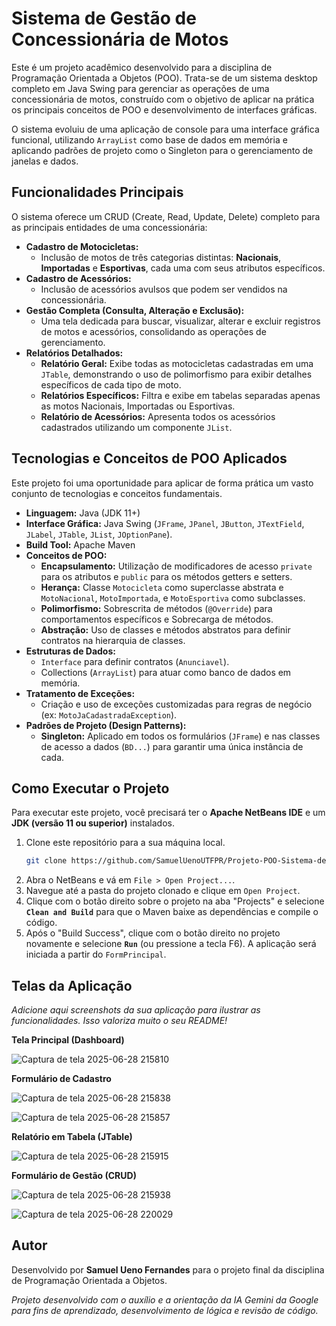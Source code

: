 # Sistema de Gestão de Concessionária de Motos

Este é um projeto acadêmico desenvolvido para a disciplina de Programação Orientada a Objetos (POO). Trata-se de um sistema desktop completo em Java Swing para gerenciar as operações de uma concessionária de motos, construído com o objetivo de aplicar na prática os principais conceitos de POO e desenvolvimento de interfaces gráficas.

O sistema evoluiu de uma aplicação de console para uma interface gráfica funcional, utilizando `ArrayList` como base de dados em memória e aplicando padrões de projeto como o Singleton para o gerenciamento de janelas e dados.

## Funcionalidades Principais

O sistema oferece um CRUD (Create, Read, Update, Delete) completo para as principais entidades de uma concessionária:

- **Cadastro de Motocicletas:**
  - Inclusão de motos de três categorias distintas: **Nacionais**, **Importadas** e **Esportivas**, cada uma com seus atributos específicos.
- **Cadastro de Acessórios:**
  - Inclusão de acessórios avulsos que podem ser vendidos na concessionária.
- **Gestão Completa (Consulta, Alteração e Exclusão):**
  - Uma tela dedicada para buscar, visualizar, alterar e excluir registros de motos e acessórios, consolidando as operações de gerenciamento.
- **Relatórios Detalhados:**
  - **Relatório Geral:** Exibe todas as motocicletas cadastradas em uma `JTable`, demonstrando o uso de polimorfismo para exibir detalhes específicos de cada tipo de moto.
  - **Relatórios Específicos:** Filtra e exibe em tabelas separadas apenas as motos Nacionais, Importadas ou Esportivas.
  - **Relatório de Acessórios:** Apresenta todos os acessórios cadastrados utilizando um componente `JList`.

## Tecnologias e Conceitos de POO Aplicados

Este projeto foi uma oportunidade para aplicar de forma prática um vasto conjunto de tecnologias e conceitos fundamentais.

- **Linguagem:** Java (JDK 11+)
- **Interface Gráfica:** Java Swing (`JFrame`, `JPanel`, `JButton`, `JTextField`, `JLabel`, `JTable`, `JList`, `JOptionPane`).
- **Build Tool:** Apache Maven
- **Conceitos de POO:**
  - **Encapsulamento:** Utilização de modificadores de acesso `private` para os atributos e `public` para os métodos getters e setters.
  - **Herança:** Classe `Motocicleta` como superclasse abstrata e `MotoNacional`, `MotoImportada`, e `MotoEsportiva` como subclasses.
  - **Polimorfismo:** Sobrescrita de métodos (`@Override`) para comportamentos específicos e Sobrecarga de métodos.
  - **Abstração:** Uso de classes e métodos abstratos para definir contratos na hierarquia de classes.
- **Estruturas de Dados:**
  - `Interface` para definir contratos (`Anunciavel`).
  - Collections (`ArrayList`) para atuar como banco de dados em memória.
- **Tratamento de Exceções:**
  - Criação e uso de exceções customizadas para regras de negócio (ex: `MotoJaCadastradaException`).
- **Padrões de Projeto (Design Patterns):**
  - **Singleton:** Aplicado em todos os formulários (`JFrame`) e nas classes de acesso a dados (`BD...`) para garantir uma única instância de cada.

## Como Executar o Projeto

Para executar este projeto, você precisará ter o **Apache NetBeans IDE** e um **JDK (versão 11 ou superior)** instalados.

1.  Clone este repositório para a sua máquina local.
    ```bash
    git clone https://github.com/SamuelUenoUTFPR/Projeto-POO-Sistema-de-Concessionaria-de-Motos/tree/main
    ```
2.  Abra o NetBeans e vá em `File > Open Project...`.
3.  Navegue até a pasta do projeto clonado e clique em `Open Project`.
4.  Clique com o botão direito sobre o projeto na aba "Projects" e selecione **`Clean and Build`** para que o Maven baixe as dependências e compile o código.
5.  Após o "Build Success", clique com o botão direito no projeto novamente e selecione **`Run`** (ou pressione a tecla F6). A aplicação será iniciada a partir do `FormPrincipal`.

## Telas da Aplicação

*Adicione aqui screenshots da sua aplicação para ilustrar as funcionalidades. Isso valoriza muito o seu README!*

**Tela Principal (Dashboard)**

![Captura de tela 2025-06-28 215810](https://github.com/user-attachments/assets/9b627877-4abc-4959-a404-db308db065e6)

**Formulário de Cadastro**

![Captura de tela 2025-06-28 215838](https://github.com/user-attachments/assets/9a9e875f-f48b-4d0c-8a12-dc61c19b1b28)

![Captura de tela 2025-06-28 215857](https://github.com/user-attachments/assets/23e7e00e-821f-4e55-9be1-5849d9e8a187)


**Relatório em Tabela (JTable)**

![Captura de tela 2025-06-28 215915](https://github.com/user-attachments/assets/4cc74823-11aa-4185-a33c-a2045f6897bd)


**Formulário de Gestão (CRUD)**

![Captura de tela 2025-06-28 215938](https://github.com/user-attachments/assets/92cdf1d5-6cd0-45c0-9b43-d0953755ad77)

![Captura de tela 2025-06-28 220029](https://github.com/user-attachments/assets/af811848-ead4-4759-88de-878386a721c6)


## Autor

Desenvolvido por **Samuel Ueno Fernandes** para o projeto final da disciplina de Programação Orientada a Objetos.

*Projeto desenvolvido com o auxílio e a orientação da IA Gemini da Google para fins de aprendizado, desenvolvimento de lógica e revisão de código.*
